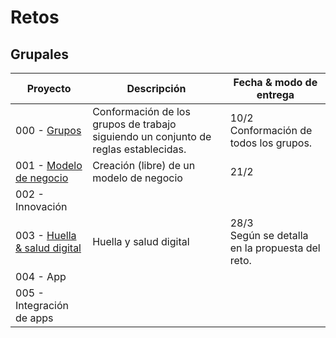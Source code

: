 # Retos

## Grupales

|Proyecto|Descripción|Fecha & modo de entrega
|-|-|-
|000 - [Grupos](00-grupos.md)|Conformación de los grupos de trabajo siguiendo un conjunto de reglas establecidas.|10/2<br>Conformación de todos los grupos.
|001 - [Modelo de negocio](02-modeloDeNegocio.md)|Creación (libre) de un modelo de negocio|21/2
|002 - Innovación
|003 - [Huella & salud digital](03-huellaDigital.md)|Huella y salud digital|28/3 <br> Según se detalla en la propuesta del reto.
|004 - App
|005 - Integración de apps